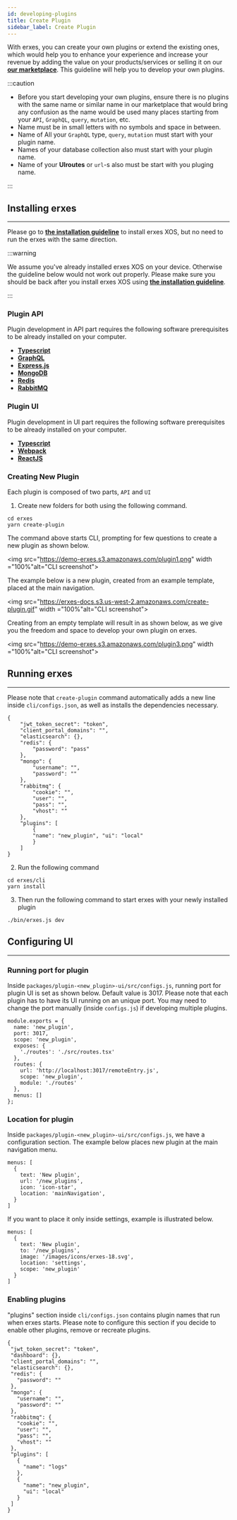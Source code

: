 ```yaml
---
id: developing-plugins
title: Create Plugin
sidebar_label: Create Plugin
---
```


With erxes, you can create your own plugins or extend the existing ones, which would help you to enhance your experience and increase your revenue by adding the value on your products/services or selling it on our **<a href="https://erxes.io/marketplace" target="_blank">our marketplace</a>**. This guideline will help you to develop your own plugins.

:::caution

- Before you start developing your own plugins, ensure there is no plugins with the same name or similar name in our marketplace that would bring any confusion as the name would be used many places starting from your `API`, `GraphQL`, `query`, `mutation`, etc.
- Name must be in small letters with no symbols and space in between.
- Name of All your `GraphQL` type, `query`, `mutation` must start with your plugin name.
- Names of your database collection also must start with your plugin name.
- Name of your **UIroutes** or `url`-s also must be start with you pluging name.

:::

## Installing erxes

---

Please go to **<a href="https://docs.erxes.io/docs/category/installation">the installation guideline</a>** to install erxes XOS, but no need to run the erxes with the same direction.

:::warning

We assume you've already installed erxes XOS on your device. Otherwise the guideline below would not work out properly. Please make sure you should be back after you install erxes XOS using **<a href="https://docs.erxes.io/docs/category/installation">the installation guideline</a>**.

:::

### Plugin API

Plugin development in API part requires the following software prerequisites to be already installed on your computer.

- **[Typescript](https://www.typescriptlang.org/)**
- **[GraphQL](https://graphql.org/graphql-js/)**
- **[Express.js](https://expressjs.com)**
- **[MongoDB](https://www.mongodb.com)**
- **[Redis](https://redis.io)**
- **[RabbitMQ](https://www.rabbitmq.com)**

### Plugin UI

Plugin development in UI part requires the following software prerequisites to be already installed on your computer.

- **[Typescript](https://www.typescriptlang.org/)**
- **[Webpack](https://webpack.js.org/)**
- **[ReactJS](https://reactjs.org)**

### Creating New Plugin

Each plugin is composed of two parts, `API` and `UI`

1. Create new folders for both using the following command.

```
cd erxes
yarn create-plugin
```

The command above starts CLI, prompting for few questions to create a new plugin as shown below.

<img src="https://demo-erxes.s3.amazonaws.com/plugin1.png" width ="100%"alt="CLI screenshot"></img>

The example below is a new plugin, created from an example template, placed at the main navigation.

<img src="https://erxes-docs.s3.us-west-2.amazonaws.com/create-plugin.gif" width ="100%"alt="CLI screenshot"></img>

Creating from an empty template will result in as shown below, as we give you the freedom and space to develop your own plugin on erxes.

<img src="https://demo-erxes.s3.amazonaws.com/plugin3.png" width ="100%"alt="CLI screenshot"></img>

## Running erxes

---

Please note that `create-plugin` command automatically adds a new line inside `cli/configs.json`, as well as installs the dependencies necessary.

```
{
	"jwt_token_secret": "token",
	"client_portal_domains": "",
	"elasticsearch": {},
	"redis": {
		"password": "pass"
	},
	"mongo": {
		"username": "",
		"password": ""
	},
	"rabbitmq": {
		"cookie": "",
		"user": "",
		"pass": "",
		"vhost": ""
	},
	"plugins": [
		{
	    "name": "new_plugin", "ui": "local"
		}
	]
}
```

2. Run the following command

```
cd erxes/cli
yarn install
```

3. Then run the following command to start erxes with your newly installed plugin

```
./bin/erxes.js dev
```

## Configuring UI

---

### Running port for plugin

Inside `packages/plugin-<new_plugin>-ui/src/configs.js`, running port for plugin UI is set as shown below. Default value is 3017. Please note that each plugin has to have its UI running on an unique port. You may need to change the port manually (inside `configs.js`) if developing multiple plugins.

```
module.exports = {
  name: 'new_plugin',
  port: 3017,
  scope: 'new_plugin',
  exposes: {
    './routes': './src/routes.tsx'
  },
  routes: {
    url: 'http://localhost:3017/remoteEntry.js',
    scope: 'new_plugin',
    module: './routes'
  },
  menus: []
};
```

### Location for plugin

Inside `packages/plugin-<new_plugin>-ui/src/configs.js`, we have a configuration section. The example below places new plugin at the main navigation menu.

```
menus: [
  {
    text: 'New plugin',
    url: '/new_plugins',
    icon: 'icon-star',
    location: 'mainNavigation',
  }
]
```

If you want to place it only inside settings, example is illustrated below.

```
menus: [
  {
    text: 'New plugin',
    to: '/new_plugins',
    image: '/images/icons/erxes-18.svg',
    location: 'settings',
    scope: 'new_plugin'
  }
]
```

### Enabling plugins

"plugins" section inside `cli/configs.json` contains plugin names that run when erxes starts. Please note to configure this section if you decide to enable other plugins, remove or recreate plugins.

```
{
 "jwt_token_secret": "token",
 "dashboard": {},
 "client_portal_domains": "",
 "elasticsearch": {},
 "redis": {
   "password": ""
 },
 "mongo": {
   "username": "",
   "password": ""
 },
 "rabbitmq": {
   "cookie": "",
   "user": "",
   "pass": "",
   "vhost": ""
 },
 "plugins": [
   {
     "name": "logs"
   },
   {
     "name": "new_plugin",
     "ui": "local"
   }
 ]
}

```

<!-- ### Installing dependencies using home brew

1. `redis`

````

brew update
brew install redis
brew services start redis

```

2. `rabbitmq`

```

brew update
brew install rabbitmq
brew services start rabbitmq

```

3. `mongodb`

```

brew tap mongodb/brew
brew update
brew install mongodb-community@5.0
brew services start mongodb-community@5.0

```

Here you have everything in hand to develop your own plugins. If you still have questions, please contact us through **<a href="https://github.com/erxes/erxes/discussionsGithub" target="_blank">our community discussion</a>** or start conversation on **<a href="https://discord.com/invite/aaGzy3gQK5" target="_blank" target="_blank">Discord</a>**! We are happy to help 🤗🤗🤗
```
```` -->
